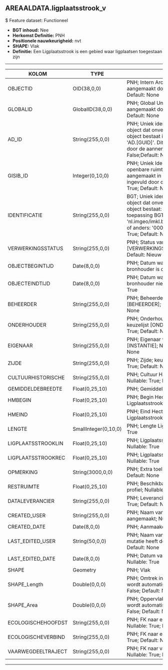 ﻿## AREAALDATA.ligplaatsstrook_v

$ Feature dataset: Functioneel


* __BGT inhoud:__ Nee
* __Herkomst Definitie:__ PNH
* __Positionele nauwkeurigheid:__ nvt
* __SHAPE:__ Vlak
* __Definitie:__ Een Ligplaatsstrook is een gebied waar ligplaatsen toegestaan zijn

***

|KOLOM                               |TYPE                 |DEFINITIE|
|------                              |----                 |-----    |
|OBJECTID                            |OID(38,0,0)          |PNH; Intern ArcGIS Identificatienummer, aangemaakt door ArcGIS; Nullable: False; Default: None|
|GLOBALID                            |GlobalID(38,0,0)     |PNH; Global Unique Identifier,  aangemaakt door ArcGIS; Nullable: False; Default: None|
|AD_ID                               |String(255,0,0)      |PNH; Uniek identificatienummer voor het object dat onveranderlijk is zolang het object bestaat in Areaaldata: in format 'AD.[GUID]'. Dit moet worden ingevuld door de aannemer; Nullable: False;Default: None|
|GISIB_ID                            |Integer(0,10,0)      |PNH; Uniek Identificatienummer beheer openbare ruimte (GISIB), wordt aangemaakt in GISIB en mag niet worden ingevuld door de aannemer; Nullable: True; Default: None|
|IDENTIFICATIE                       |String(255,0,0)      |BGT; Uniek identificatienummer voor het object dat onveranderlijk is zolang het object bestaat: bevat indien van toepassing BGT/IMKL ID in format 'nl.imgeo/imkl.bronhouderscode.LokaalID' of anders: '00000'.LokaalID; Nullable: True; Default: None|
|VERWERKINGSSTATUS                   |String(255,0,0)      |PNH; Status van de gegevens; keuzelijst [VERWERKINGSSTATUS]; Nullable: False; Default: Nieuw|
|OBJECTBEGINTIJD                     |Date(8,0,0)          |PNH; Datum waarop het object bij de bronhouder is ontstaan; Nullable: True|
|OBJECTEINDTIJD                      |Date(8,0,0)          |PNH; Datum waarop het object bij de bronhouder niet meer geldig is; Nullable: True|
|BEHEERDER                           |String(255,0,0)      |PNH; Beheerder van het object; keuzelijst [BEHEERDER]; Nullable: True; Default: None|
|ONDERHOUDER                         |String(255,0,0)      |PNH; Onderhouder van het object; keuzelijst [ONDERHOUDER]; Nullable: True; Default: None|
|EIGENAAR                            |String(255,0,0)      |PNH; Eigenaar van het object; keuzelijst [INSTANTIE]; Nullable: True; Default: None|
|ZIJDE                               |String(255,0,0)      |PNH; Zijde; keuzelijst [ZIJDE]; Nullable: True; Default: None|
|CULTUURHISTORISCHE                  |String(255,0,0)      |PNH; Cultuur Historische Waarde; Nullable: True; Default: None|
|GEMIDDELDEBREEDTE                   |Float(0,25,10)       |PNH; Gemiddelde Breedte; Nullable: True|
|HMBEGIN                             |Float(0,25,10)       |PNH; Begin Hectometrering van Ligplaatsstrook; Nullable: True|
|HMEIND                              |Float(0,25,10)       |PNH; Eind Hectometrering van Ligplaatsstrook; Nullable: True|
|LENGTE                              |SmallInteger(0,10,0) |PNH; Lengte Ligplaatsstrook; Nullable: True|
|LIGPLAATSSTROOKLIN                  |Float(0,25,10)       |PNH; Ligplaatsstrook Linker Oever; Nullable: True|
|LIGPLAATSSTROOKREC                  |Float(0,25,10)       |PNH; Ligplaatsstrook Rechter Oever; Nullable: True|
|OPMERKING                           |String(3000,0,0)     |PNH; Extra toelichting; Nullable: True; Default: None|
|RESTRUIMTE                          |Float(0,25,10)       |PNH; Beschikbare ruimte in nautisch profiel; Nullable: True|
|DATALEVERANCIER                     |String(255,0,0)      |PNH; Leverancier van de data; Nullable: True; Default: None|
|CREATED_USER                        |String(255,0,0)      |PNH; Naam van gebruiker die de rij heeft aangemaakt; Nullable: True; Default: None|
|CREATED_DATE                        |Date(8,0,0)          |PNH; Aanmaakdatum; Nullable: True|
|LAST_EDITED_USER                    |String(50,0,0)       |PNH; Naam van gebruiker die de laatste mutatie heeft doorgevoerd; Nullable: True; Default: None|
|LAST_EDITED_DATE                    |Date(8,0,0)          |PNH; Datum van de laatste mutatie; Nullable: True|
|SHAPE                               |Geometry             |PNH; Vlak|
|SHAPE_Length                        |Double(0,0,0)        |PNH; Omtrek in meters, 5 decimalen. Dit wordt automatisch gevuld. ; Nullable: False; Default: None|
|SHAPE_Area                          |Double(0,0,0)        |PNH; Oppervlakte in m2, 5 decimalen. Dit wordt automatisch gevuld.; Nullable: False; Default: None|
|ECOLOGISCHEHOOFDST                  |String(255,0,0)      |PNH; FK naar ecoHoofdstructuur_v; Nullable: True; Default: None|
|ECOLOGISCHEVERBIND                  |String(255,0,0)      |PNH; FK naar ecoVerbZone_v; Nullable: True; Default: None|
|VAARWEGDEELTRAJECT                  |String(255,0,0)      |PNH; FK naar vaarwegdeeltraject_v; Nullable: True; Default: None|

***
